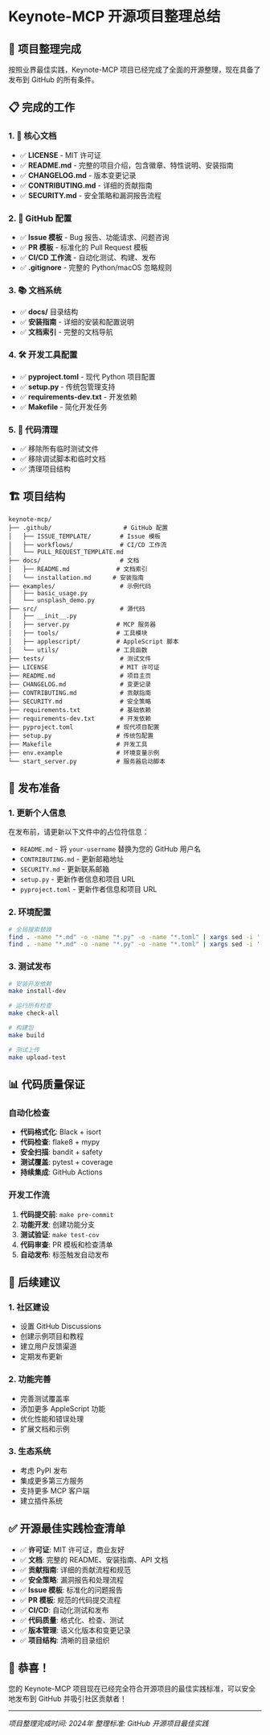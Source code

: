 # Keynote-MCP 开源项目整理总结

## 🎉 项目整理完成

按照业界最佳实践，Keynote-MCP 项目已经完成了全面的开源整理，现在具备了发布到 GitHub 的所有条件。

## 📋 完成的工作

### 1. 📄 核心文档
- ✅ **LICENSE** - MIT 许可证
- ✅ **README.md** - 完整的项目介绍，包含徽章、特性说明、安装指南
- ✅ **CHANGELOG.md** - 版本变更记录
- ✅ **CONTRIBUTING.md** - 详细的贡献指南
- ✅ **SECURITY.md** - 安全策略和漏洞报告流程

### 2. 🔧 GitHub 配置
- ✅ **Issue 模板** - Bug 报告、功能请求、问题咨询
- ✅ **PR 模板** - 标准化的 Pull Request 模板
- ✅ **CI/CD 工作流** - 自动化测试、构建、发布
- ✅ **.gitignore** - 完整的 Python/macOS 忽略规则

### 3. 📚 文档系统
- ✅ **docs/** 目录结构
- ✅ **安装指南** - 详细的安装和配置说明
- ✅ **文档索引** - 完整的文档导航

### 4. 🛠️ 开发工具配置
- ✅ **pyproject.toml** - 现代 Python 项目配置
- ✅ **setup.py** - 传统包管理支持
- ✅ **requirements-dev.txt** - 开发依赖
- ✅ **Makefile** - 简化开发任务

### 5. 🧹 代码清理
- ✅ 移除所有临时测试文件
- ✅ 移除调试脚本和临时文档
- ✅ 清理项目结构

## 🏗️ 项目结构

```
keynote-mcp/
├── .github/                    # GitHub 配置
│   ├── ISSUE_TEMPLATE/        # Issue 模板
│   ├── workflows/             # CI/CD 工作流
│   └── PULL_REQUEST_TEMPLATE.md
├── docs/                      # 文档
│   ├── README.md             # 文档索引
│   └── installation.md      # 安装指南
├── examples/                  # 示例代码
│   ├── basic_usage.py
│   └── unsplash_demo.py
├── src/                       # 源代码
│   ├── __init__.py
│   ├── server.py             # MCP 服务器
│   ├── tools/                # 工具模块
│   ├── applescript/          # AppleScript 脚本
│   └── utils/                # 工具函数
├── tests/                     # 测试文件
├── LICENSE                    # MIT 许可证
├── README.md                  # 项目主页
├── CHANGELOG.md               # 变更记录
├── CONTRIBUTING.md            # 贡献指南
├── SECURITY.md                # 安全策略
├── requirements.txt           # 基础依赖
├── requirements-dev.txt       # 开发依赖
├── pyproject.toml            # 现代项目配置
├── setup.py                  # 传统包配置
├── Makefile                  # 开发工具
├── env.example               # 环境变量示例
└── start_server.py           # 服务器启动脚本
```

## 🚀 发布准备

### 1. 更新个人信息
在发布前，请更新以下文件中的占位符信息：

- `README.md` - 将 `your-username` 替换为您的 GitHub 用户名
- `CONTRIBUTING.md` - 更新邮箱地址
- `SECURITY.md` - 更新联系邮箱
- `setup.py` - 更新作者信息和项目 URL
- `pyproject.toml` - 更新作者信息和项目 URL

### 2. 环境配置
```bash
# 全局搜索替换
find . -name "*.md" -o -name "*.py" -o -name "*.toml" | xargs sed -i '' 's/your-username/实际用户名/g'
find . -name "*.md" -o -name "*.py" -o -name "*.toml" | xargs sed -i '' 's/your-email@example.com/实际邮箱/g'
```

### 3. 测试发布
```bash
# 安装开发依赖
make install-dev

# 运行所有检查
make check-all

# 构建包
make build

# 测试上传
make upload-test
```

## 📊 代码质量保证

### 自动化检查
- **代码格式化**: Black + isort
- **代码检查**: flake8 + mypy
- **安全扫描**: bandit + safety
- **测试覆盖**: pytest + coverage
- **持续集成**: GitHub Actions

### 开发工作流
1. **代码提交前**: `make pre-commit`
2. **功能开发**: 创建功能分支
3. **测试验证**: `make test-cov`
4. **代码审查**: PR 模板和检查清单
5. **自动发布**: 标签触发自动发布

## 🎯 后续建议

### 1. 社区建设
- 设置 GitHub Discussions
- 创建示例项目和教程
- 建立用户反馈渠道
- 定期发布更新

### 2. 功能完善
- 完善测试覆盖率
- 添加更多 AppleScript 功能
- 优化性能和错误处理
- 扩展文档和示例

### 3. 生态系统
- 考虑 PyPI 发布
- 集成更多第三方服务
- 支持更多 MCP 客户端
- 建立插件系统

## ✅ 开源最佳实践检查清单

- ✅ **许可证**: MIT 许可证，商业友好
- ✅ **文档**: 完整的 README、安装指南、API 文档
- ✅ **贡献指南**: 详细的贡献流程和规范
- ✅ **安全策略**: 漏洞报告和处理流程
- ✅ **Issue 模板**: 标准化的问题报告
- ✅ **PR 模板**: 规范的代码提交流程
- ✅ **CI/CD**: 自动化测试和发布
- ✅ **代码质量**: 格式化、检查、测试
- ✅ **版本管理**: 语义化版本和变更记录
- ✅ **项目结构**: 清晰的目录组织

## 🎊 恭喜！

您的 Keynote-MCP 项目现在已经完全符合开源项目的最佳实践标准，可以安全地发布到 GitHub 并吸引社区贡献者！

---

*项目整理完成时间: 2024年*
*整理标准: GitHub 开源项目最佳实践* 